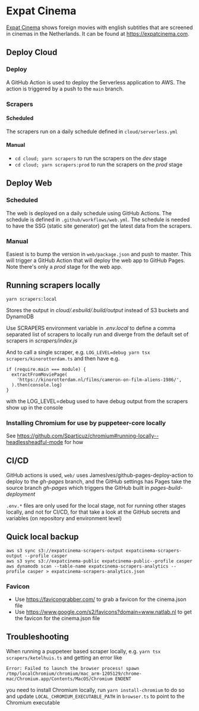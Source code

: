 # Expat Cinema

[Expat Cinema](https://expatcinema.com) shows foreign movies with english subtitles that are screened in cinemas in the Netherlands. It can be found at https://expatcinema.com.

## Deploy Cloud

### Deploy

A GitHub Action is used to deploy the Serverless application to AWS. The action is triggered by a push to the `main` branch.

### Scrapers

#### Scheduled

The scrapers run on a daily schedule defined in `cloud/serverless.yml`

#### Manual

- `cd cloud; yarn scrapers` to run the scrapers on the _dev_ stage
- `cd cloud; yarn scrapers:prod` to run the scrapers on the _prod_ stage

## Deploy Web

### Scheduled

The web is deployed on a daily schedule using GitHub Actions. The schedule is defined in `.github/workflows/web.yml`. The schedule is needed to have the SSG (static site generator) get the latest data from the scrapers.

### Manual

Easiest is to bump the version in `web/package.json` and push to master. This will trigger a GitHub Action that will deploy the web app to GitHub Pages. Note there's only a _prod_ stage for the web app.

## Running scrapers locally

```
yarn scrapers:local
```

Stores the output in _cloud/.esbuild/.build/output_ instead of S3 buckets and DynamoDB

Use SCRAPERS environment variable in _.env.local_ to define a comma separated list of scrapers to locally run and diverge from the default set of scrapers in _scrapers/index.js_

And to call a single scraper, e.g. `LOG_LEVEL=debug yarn tsx scrapers/kinorotterdam.ts` and then have e.g.

```
if (require.main === module) {
  extractFromMoviePage(
    'https://kinorotterdam.nl/films/cameron-on-film-aliens-1986/',
  ).then(console.log)
}
```

with the LOG_LEVEL=debug used to have debug output from the scrapers show up in the console

### Installing Chromium for use by puppeteer-core locally

See https://github.com/Sparticuz/chromium#running-locally--headlessheadful-mode for how

## CI/CD

GitHub actions is used, `web/` uses JamesIves/github-pages-deploy-action to deploy to the _gh-pages_ branch, and the GitHub settings has Pages take the source branch _gh-pages_ which triggers the GitHub built in _pages-build-deployment_

`.env.*` files are only used for the local stage, not for running other stages locally, and not for CI/CD, for that take a look at the GitHub secrets and variables (on repository and environment level)

## Quick local backup

```
aws s3 sync s3://expatcinema-scrapers-output expatcinema-scrapers-output --profile casper
aws s3 sync s3://expatcinema-public expatcinema-public--profile casper
aws dynamodb scan --table-name expatcinema-scrapers-analytics --profile casper > expatcinema-scrapers-analytics.json
```

### Favicon

- Use https://favicongrabber.com/ to grab a favicon for the cinema.json file
- Use https://www.google.com/s2/favicons?domain=www.natlab.nl to get the favicon for the cinema.json file

## Troubleshooting

When running a puppeteer based scraper locally, e.g. `yarn tsx scrapers/ketelhuis.ts` and getting an error like

```
Error: Failed to launch the browser process! spawn /tmp/localChromium/chromium/mac_arm-1205129/chrome-mac/Chromium.app/Contents/MacOS/Chromium ENOENT
```

you need to install Chromium locally, run `yarn install-chromium` to do so and update `LOCAL_CHROMIUM_EXECUTABLE_PATH` in `browser.ts` to point to the Chromium executable
